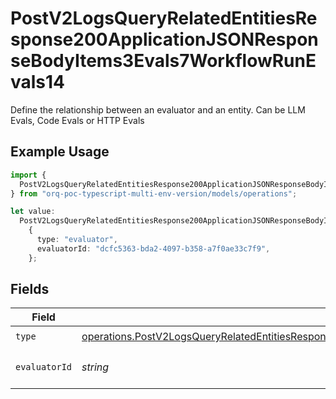 # PostV2LogsQueryRelatedEntitiesResponse200ApplicationJSONResponseBodyItems3Evals7WorkflowRunEvals14

Define the relationship between an evaluator and an entity. Can be LLM Evals, Code Evals or HTTP Evals

## Example Usage

```typescript
import {
  PostV2LogsQueryRelatedEntitiesResponse200ApplicationJSONResponseBodyItems3Evals7WorkflowRunEvals14,
} from "orq-poc-typescript-multi-env-version/models/operations";

let value:
  PostV2LogsQueryRelatedEntitiesResponse200ApplicationJSONResponseBodyItems3Evals7WorkflowRunEvals14 =
    {
      type: "evaluator",
      evaluatorId: "dcfc5363-bda2-4097-b358-a7f0ae33c7f9",
    };
```

## Fields

| Field                                                                                                                                                                                                                                                  | Type                                                                                                                                                                                                                                                   | Required                                                                                                                                                                                                                                               | Description                                                                                                                                                                                                                                            |
| ------------------------------------------------------------------------------------------------------------------------------------------------------------------------------------------------------------------------------------------------------ | ------------------------------------------------------------------------------------------------------------------------------------------------------------------------------------------------------------------------------------------------------ | ------------------------------------------------------------------------------------------------------------------------------------------------------------------------------------------------------------------------------------------------------ | ------------------------------------------------------------------------------------------------------------------------------------------------------------------------------------------------------------------------------------------------------ |
| `type`                                                                                                                                                                                                                                                 | [operations.PostV2LogsQueryRelatedEntitiesResponse200ApplicationJSONResponseBodyItems3Evals7WorkflowRunEvals14Type](../../models/operations/postv2logsqueryrelatedentitiesresponse200applicationjsonresponsebodyitems3evals7workflowrunevals14type.md) | :heavy_check_mark:                                                                                                                                                                                                                                     | N/A                                                                                                                                                                                                                                                    |
| `evaluatorId`                                                                                                                                                                                                                                          | *string*                                                                                                                                                                                                                                               | :heavy_check_mark:                                                                                                                                                                                                                                     | The id of the resource                                                                                                                                                                                                                                 |